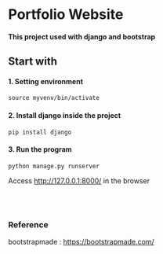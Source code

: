 # Portfolio Website

#### This project used with django and bootstrap

## Start with
#### 1. Setting environment 
```
source myvenv/bin/activate 
```
#### 2. Install django inside the project
```
pip install django
```
#### 3. Run the program
```
python manage.py runserver
```
Access http://127.0.0.1:8000/ in the browser

<br><br>
### Reference
bootstrapmade : https://bootstrapmade.com/
